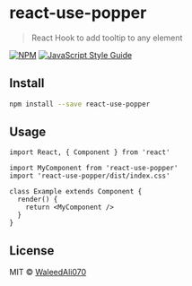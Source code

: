 # react-use-popper

> React Hook to add tooltip to any element

[![NPM](https://img.shields.io/npm/v/react-use-popper.svg)](https://www.npmjs.com/package/react-use-popper) [![JavaScript Style Guide](https://img.shields.io/badge/code_style-standard-brightgreen.svg)](https://standardjs.com)

## Install

```bash
npm install --save react-use-popper
```

## Usage

```tsx
import React, { Component } from 'react'

import MyComponent from 'react-use-popper'
import 'react-use-popper/dist/index.css'

class Example extends Component {
  render() {
    return <MyComponent />
  }
}
```

## License

MIT © [WaleedAli070](https://github.com/WaleedAli070)
